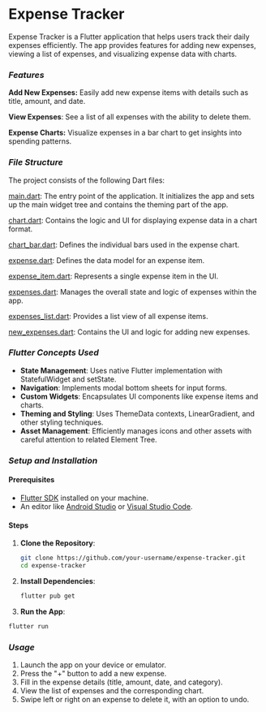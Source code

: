 # **Expense Tracker**

Expense Tracker is a Flutter application that helps users track their daily expenses efficiently. The app provides features for adding new expenses, viewing a list of expenses, and visualizing expense data with charts.


### *Features*

**Add New Expenses:** Easily add new expense items with details such as title, amount, and date.

**View Expenses**: See a list of all expenses with the ability to delete them.

**Expense Charts:** Visualize expenses in a bar chart to get insights into spending patterns.



### *File Structure*

The project consists of the following Dart files:

[main.dart](https://github.com/Yashwant1105/Expense_Tracker/blob/main/lib/main.dart): The entry point of the application. It initializes the app and sets up the main widget tree and contains the theming part of the app.

[chart.dart](https://github.com/Yashwant1105/Expense_Tracker/blob/main/lib/widgets/expenses_list/chart/chart.dart): Contains the logic and UI for displaying expense data in a chart format.

[chart_bar.dart](https://github.com/Yashwant1105/Expense_Tracker/blob/main/lib/widgets/expenses_list/chart/chart_bar.dart): Defines the individual bars used in the expense chart.

[expense.dart](https://github.com/Yashwant1105/Expense_Tracker/blob/main/lib/model/expense.dart): Defines the data model for an expense item.

[expense_item.dart](https://github.com/Yashwant1105/Expense_Tracker/blob/main/lib/widgets/expenses_list/expense_item.dart): Represents a single expense item in the UI.

[expenses.dart](https://github.com/Yashwant1105/Expense_Tracker/blob/main/lib/widgets/expenses.dart): Manages the overall state and logic of expenses within the app.

[expenses_list.dart](https://github.com/Yashwant1105/Expense_Tracker/blob/main/lib/widgets/expenses_list/expenses_list.dart): Provides a list view of all expense items.

[new_expenses.dart](https://github.com/Yashwant1105/Expense_Tracker/blob/main/lib/new_expenses.dart): Contains the UI and logic for adding new expenses.



### *Flutter Concepts Used*

- **State Management**: Uses native Flutter implementation with StatefulWidget and setState.
- **Navigation**: Implements modal bottom sheets for input forms.
- **Custom Widgets**: Encapsulates UI components like expense items and charts.
- **Theming and Styling**: Uses ThemeData contexts, LinearGradient, and other styling techniques.
- **Asset Management**: Efficiently manages icons and other assets with careful attention to related Element Tree.
  

### *Setup and Installation*

#### Prerequisites

- [Flutter SDK](https://flutter.dev/docs/get-started/install) installed on your machine.
- An editor like [Android Studio](https://developer.android.com/studio) or [Visual Studio Code](https://code.visualstudio.com/).

#### Steps

1. **Clone the Repository**:
   ```bash
   git clone https://github.com/your-username/expense-tracker.git
   cd expense-tracker
   ```
    

2. **Install Dependencies**:
   ```bash
   flutter pub get
   ```
    

3. **Run the App**:
  ```bash
  flutter run
  ```


### *Usage*

1. Launch the app on your device or emulator.
2. Press the "+" button to add a new expense.
3. Fill in the expense details (title, amount, date, and category).
4. View the list of expenses and the corresponding chart.
5. Swipe left or right on an expense to delete it, with an option to undo.
